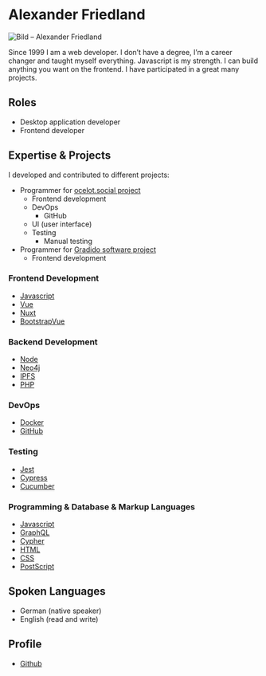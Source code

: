 <!-- textlint-disable write-good -->
# Alexander Friedland

![Bild – Alexander Friedland](https://avatars.githubusercontent.com/u/1324583?s=400&u=6fef4891e73aa4aaddaecfa883303e9e0b2ba53b&v=4)

<!-- Seit 1999 bin ich Webentwickler. Ein Studium habe ich nicht, ich bin Quereinsteiger und habe mir alles selber beigebracht.
Javascript ist meine Stärke. Ich kann Frontend mäßig alles basteln was gewünscht wird. Ich habe bei sehr vielen Projekten mitgemacht.  -->
Since 1999 I am a web developer. I don’t have a degree, I’m a career changer and taught myself everything.
Javascript is my strength. I can build anything you want on the frontend. I have participated in a great many projects. 

## Roles

- Desktop application developer
- Frontend developer

## Expertise & Projects

I developed and contributed to different projects:

- Programmer for [ocelot.social project](https://github.com/Ocelot-Social-Community)
  - Frontend development
  - DevOps
    - GitHub
  - UI (user interface)
  - Testing
    - Manual testing
- Programmer for [Gradido software project](../projects/gradido.md)
  - Frontend development

### Frontend Development

- [Javascript](https://www.javascript.com/)
- [Vue](https://vuejs.org/)
- [Nuxt](https://nuxtjs.org)
- [BootstrapVue](https://bootstrap-vue.org/)

### Backend Development

- [Node](https://nodejs.org/)
- [Neo4j](https://neo4j.com/)
- [IPFS](https://ipfs.tech/)
- [PHP](https://www.php.net/)

### DevOps 

- [Docker](https://www.docker.com)
- [GitHub](https://github.com/)

### Testing

- [Jest](https://jestjs.io)
- [Cypress](https://www.cypress.io/)
- [Cucumber](https://cucumber.io/)

### Programming & Database & Markup Languages

- [Javascript](https://www.javascript.com/)
- [GraphQL](https://graphql.org)
- [Cypher](https://neo4j.com/developer/cypher/)
- [HTML](https://en.wikipedia.org/wiki/HTML)
- [CSS](https://en.wikipedia.org/wiki/CSS)
- [PostScript](https://en.wikipedia.org/wiki/PostScript)

## Spoken Languages

- German (native speaker)
- English (read and write)

## Profile

- [Github](https://github.com/ogerly)


 

